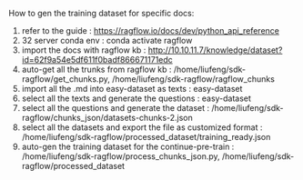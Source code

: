 How to gen the training dataset for specific docs:
1. refer to the guide                      : https://ragflow.io/docs/dev/python_api_reference
2. 32 server conda env                     : conda activate ragflow
3. import the docs with ragflow kb         : http://10.10.11.7/knowledge/dataset?id=62f9a54e5df611f0badf866671171edc
4. auto-get all the trunks from ragflow kb : /home/liufeng/sdk-ragflow/get_chunks.py, /home/liufeng/sdk-ragflow/ragflow_chunks
5. import all the .md into easy-dataset as texts                    : easy-dataset
6. select all the texts and generate the questions                  : easy-dataset
7. select all the questions and generate the dataset                : /home/liufeng/sdk-ragflow/chunks_json/datasets-chunks-2.json
8. select all the datasets and export the file as customized format : /home/liufeng/sdk-ragflow/processed_dataset/training_ready.json
9. auto-gen the training dataset for the continue-pre-train         : /home/liufeng/sdk-ragflow/process_chunks_json.py, /home/liufeng/sdk-ragflow/processed_dataset
